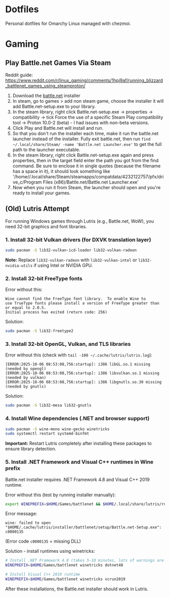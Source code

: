 # Dotfiles

Personal dotfiles for Omarchy Linux managed with chezmoi.

# Gaming

## Play Battle.net Games Via Steam

Reddit guide: https://www.reddit.com/r/linux_gaming/comments/1hpj9af/running_blizzard_battlenet_games_using_steamproton/

1. Download the [battle.net](https://download.battle.net/?product=bnetdesk) installer
2. In steam, go to games > add non steam game, choose the installer it will add Battle.net-setup.exe to your library.
3. In the steam library, right click Battle.net-setup.exe -> properties  -> compatibility -> tick Force the use of a specific Steam Play compatibility tool -> Proton 10.0-2 (beta) - I had issues with non-beta versions.
4. Click Play and Battle.net will install and run.
5. So that you don't run the installer each time, make it run the battle.net launcher instead of the installer. Fully exit battle.net, then run `find ~/.local/share/Steam/ -name 'Battle.net Launcher.exe'` to get the full path to the launcher executable.
6. In the steam library, right click Battle.net-setup.exe again and press properties, then in the target field enter the path you got from the find command. Be sure to enclose it in single quotes (because the filename has a space in it), it should look something like '/home/<user>/.local/share/Steam/steamapps/compatdata/4232122757/pfx/drive_c/Program Files (x86)/Battle.net/Battle.net Launcher.exe'
7. Now when you run it from Steam, the launcher should open and you're ready to install your games.

## (Old) Lutris Attempt

For running Windows games through Lutris (e.g., Battle.net, WoW), you need 32-bit graphics and font libraries.

### 1. Install 32-bit Vulkan drivers (for DXVK translation layer)

```bash
sudo pacman -S lib32-vulkan-icd-loader lib32-vulkan-radeon
```

**Note:** Replace `lib32-vulkan-radeon` with `lib32-vulkan-intel` or `lib32-nvidia-utils` if using Intel or NVIDIA GPU.

### 2. Install 32-bit FreeType fonts

Error without this:
```
Wine cannot find the FreeType font library.  To enable Wine to
use TrueType fonts please install a version of FreeType greater than
or equal to 2.0.5.
Initial process has exited (return code: 256)
```

Solution:
```bash
sudo pacman -S lib32-freetype2
```

### 3. Install 32-bit OpenGL, Vulkan, and TLS libraries

Error without this (check with `tail -100 ~/.cache/lutris/lutris.log`):
```
[ERROR:2025-10-06 08:53:08,756:startup]: i386 libGL.so.1 missing (needed by opengl)
[ERROR:2025-10-06 08:53:08,756:startup]: i386 libvulkan.so.1 missing (needed by vulkan)
[ERROR:2025-10-06 08:53:08,756:startup]: i386 libgnutls.so.30 missing (needed by gnutls)
```

Solution:
```bash
sudo pacman -S lib32-mesa lib32-gnutls
```

### 4. Install Wine dependencies (.NET and browser support)

```bash
sudo pacman -S wine-mono wine-gecko winetricks
sudo systemctl restart systemd-binfmt
```

**Important:** Restart Lutris completely after installing these packages to ensure library detection.

### 5. Install .NET Framework and Visual C++ runtimes in Wine prefix

Battle.net installer requires .NET Framework 4.8 and Visual C++ 2019 runtime.

Error without this (test by running installer manually):
```bash
export WINEPREFIX=$HOME/Games/battlenet && $HOME/.local/share/lutris/runners/wine/wine-ge-8-26-x86_64/bin/wine $HOME/.cache/lutris/installer/battlenet/setup/Battle.net-Setup.exe
```

Error message:
```
wine: failed to open "$HOME/.cache/lutris/installer/battlenet/setup/Battle.net-Setup.exe": c0000135
```

(Error code `c0000135` = missing DLL)

Solution - install runtimes using winetricks:
```bash
# Install .NET Framework 4.8 (takes 5-10 minutes, lots of warnings are normal)
WINEPREFIX=$HOME/Games/battlenet winetricks dotnet48

# Install Visual C++ 2019 runtime
WINEPREFIX=$HOME/Games/battlenet winetricks vcrun2019
```

After these installations, the Battle.net installer should work in Lutris.
